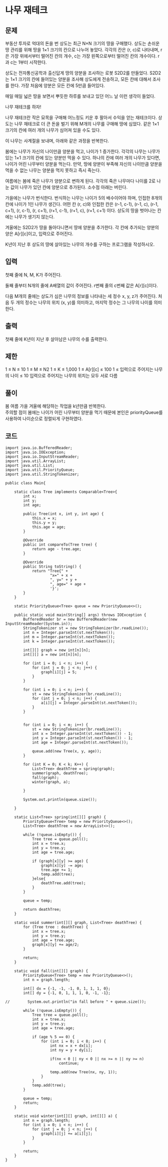# 나무 재테크 
 
## 문제
부동산 투자로 억대의 돈을 번 상도는 최근 N×N 크기의 땅을 구매했다. 상도는 손쉬운 땅 관리를 위해 땅을 1×1 크기의 칸으로 나누어 놓았다. 각각의 칸은 (r, c)로 나타내며, r은 가장 위에서부터 떨어진 칸의 개수, c는 가장 왼쪽으로부터 떨어진 칸의 개수이다. r과 c는 1부터 시작한다.

상도는 전자통신공학과 출신답게 땅의 양분을 조사하는 로봇 S2D2를 만들었다. S2D2는 1×1 크기의 칸에 들어있는 양분을 조사해 상도에게 전송하고, 모든 칸에 대해서 조사를 한다. 가장 처음에 양분은 모든 칸에 5만큼 들어있다.

매일 매일 넓은 땅을 보면서 뿌듯한 하루를 보내고 있던 어느 날 이런 생각이 들었다.

나무 재테크를 하자!

나무 재테크란 작은 묘목을 구매해 어느정도 키운 후 팔아서 수익을 얻는 재테크이다. 상도는 나무 재테크로 더 큰 돈을 벌기 위해 M개의 나무를 구매해 땅에 심었다. 같은 1×1 크기의 칸에 여러 개의 나무가 심어져 있을 수도 있다.

이 나무는 사계절을 보내며, 아래와 같은 과정을 반복한다.

봄에는 나무가 자신의 나이만큼 양분을 먹고, 나이가 1 증가한다. 각각의 나무는 나무가 있는 1×1 크기의 칸에 있는 양분만 먹을 수 있다. 하나의 칸에 여러 개의 나무가 있다면, 나이가 어린 나무부터 양분을 먹는다. 만약, 땅에 양분이 부족해 자신의 나이만큼 양분을 먹을 수 없는 나무는 양분을 먹지 못하고 즉시 죽는다.

여름에는 봄에 죽은 나무가 양분으로 변하게 된다. 각각의 죽은 나무마다 나이를 2로 나눈 값이 나무가 있던 칸에 양분으로 추가된다. 소수점 아래는 버린다.

가을에는 나무가 번식한다. 번식하는 나무는 나이가 5의 배수이어야 하며, 인접한 8개의 칸에 나이가 1인 나무가 생긴다. 어떤 칸 (r, c)와 인접한 칸은 (r-1, c-1), (r-1, c), (r-1, c+1), (r, c-1), (r, c+1), (r+1, c-1), (r+1, c), (r+1, c+1) 이다. 상도의 땅을 벗어나는 칸에는 나무가 생기지 않는다.

겨울에는 S2D2가 땅을 돌아다니면서 땅에 양분을 추가한다. 각 칸에 추가되는 양분의 양은 A[r][c]이고, 입력으로 주어진다.

K년이 지난 후 상도의 땅에 살아있는 나무의 개수를 구하는 프로그램을 작성하시오.

## 입력
첫째 줄에 N, M, K가 주어진다.

둘째 줄부터 N개의 줄에 A배열의 값이 주어진다. r번째 줄의 c번째 값은 A[r][c]이다.

다음 M개의 줄에는 상도가 심은 나무의 정보를 나타내는 세 정수 x, y, z가 주어진다. 처음 두 개의 정수는 나무의 위치 (x, y)를 의미하고, 마지막 정수는 그 나무의 나이를 의미한다.

## 출력
첫째 줄에 K년이 지난 후 살아남은 나무의 수를 출력한다.

## 제한
1 ≤ N ≤ 10
1 ≤ M ≤ N2
1 ≤ K ≤ 1,000
1 ≤ A[r][c] ≤ 100
1 ≤ 입력으로 주어지는 나무의 나이 ≤ 10
입력으로 주어지는 나무의 위치는 모두 서로 다름

## 풀이
봄 여름 가을 겨울에 해당하는 작업을 k년만큼 반복한다.  
주의할 점이 봄에는 나이가 어린 나무부터 양분을 먹기 때문에 본인은 priorityQueue를 사용하여 나이순으로 정렬되게 구현하였다.

## 코드
```
import java.io.BufferedReader;
import java.io.IOException;
import java.io.InputStreamReader;
import java.util.ArrayList;
import java.util.List;
import java.util.PriorityQueue;
import java.util.StringTokenizer;

public class Main{

    static class Tree implements Comparable<Tree>{
        int x;
        int y;
        int age;

        public Tree(int x, int y, int age) {
            this.x = x;
            this.y = y;
            this.age = age;
        }

        @Override
        public int compareTo(Tree tree) {
            return age - tree.age;
        }

        @Override
        public String toString() {
            return "Tree{" +
                    "x=" + x +
                    ", y=" + y +
                    ", age=" + age +
                    '}';
        }
    }

    static PriorityQueue<Tree> queue = new PriorityQueue<>();

    public static void main(String[] args) throws IOException {
        BufferedReader br = new BufferedReader(new InputStreamReader(System.in));
        StringTokenizer st = new StringTokenizer(br.readLine());
        int n = Integer.parseInt(st.nextToken());
        int m = Integer.parseInt(st.nextToken());
        int k = Integer.parseInt(st.nextToken());

        int[][] graph = new int[n][n];
        int[][] a = new int[n][n];

        for (int i = 0; i < n; i++) {
            for (int j = 0; j < n; j++) {
                graph[i][j] = 5;
            }
        }

        for (int i = 0; i < n; i++) {
            st = new StringTokenizer(br.readLine());
            for (int j = 0; j < n; j++) {
                a[i][j] = Integer.parseInt(st.nextToken());
            }
        }


        for (int i = 0; i < m; i++) {
            st = new StringTokenizer(br.readLine());
            int x = Integer.parseInt(st.nextToken()) - 1;
            int y = Integer.parseInt(st.nextToken()) - 1;
            int age = Integer.parseInt(st.nextToken());

            queue.add(new Tree(x, y, age));
        }

        for (int K = 0; K < k; K++) {
            List<Tree> deathTree = spring(graph);
            summer(graph, deathTree);
            fall(graph);
            winter(graph, a);

        }

        System.out.println(queue.size());

    }

    static List<Tree> spring(int[][] graph) {
        PriorityQueue<Tree> temp = new PriorityQueue<>();
        List<Tree> deathTree = new ArrayList<>();

        while (!queue.isEmpty()) {
            Tree tree = queue.poll();
            int x = tree.x;
            int y = tree.y;
            int age = tree.age;

            if (graph[x][y] >= age) {
                graph[x][y] -= age;
                tree.age += 1;
                temp.add(tree);
            }else{
                deathTree.add(tree);
            }
        }

        queue = temp;

        return deathTree;
    }

    static void summer(int[][] graph, List<Tree> deathTree) {
        for (Tree tree : deathTree) {
            int x = tree.x;
            int y = tree.y;
            int age = tree.age;
            graph[x][y] += age/2;
        }

        return;
    }

    static void fall(int[][] graph) {
        PriorityQueue<Tree> temp = new PriorityQueue<>();
        int n = graph.length;

        int[] dx = {-1, -1, -1, 0, 1, 1, 1, 0};
        int[] dy = {-1, 0, 1, 1, 1, 0, -1, -1};

//        System.out.println("in fall before " + queue.size());

        while (!queue.isEmpty()) {
            Tree tree = queue.poll();
            int x = tree.x;
            int y = tree.y;
            int age = tree.age;

            if (age % 5 == 0) {
                for (int i = 0; i < 8; i++) {
                    int nx = x + dx[i];
                    int ny = y + dy[i];

                    if(nx < 0 || ny < 0 || nx >= n || ny >= n)
                        continue;

                    temp.add(new Tree(nx, ny, 1));
                }
            }
            temp.add(tree);
        }

        queue = temp;
        return;
    }

    static void winter(int[][] graph, int[][] a) {
        int n = graph.length;
        for (int i = 0; i < n; i++) {
            for (int j = 0; j < n; j++) {
                graph[i][j] += a[i][j];
            }
        }

        return;
    }
}

```
  
